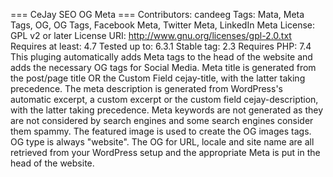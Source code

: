 === CeJay SEO OG Meta ===
Contributors: candeeg
Tags: Mata, Meta Tags, OG, OG Tags, Facebook Meta, Twitter Meta, LinkedIn Meta
License: GPL v2 or later
License URI: http://www.gnu.org/licenses/gpl-2.0.txt
Requires at least: 4.7
Tested up to: 6.3.1
Stable tag: 2.3
Requires PHP: 7.4
This pluging automatically adds Meta tags to the head of the website and adds the necessary OG tags for Social Media. Meta title is generated from the post/page title OR the Custom Field cejay-title, with the latter taking precedence. The meta description is generated from WordPress's automatic excerpt, a custom excerpt or the custom field cejay-description, with the latter taking precedence. Meta keywords are not generated as they are not considered by search engines and some search engines consider them spammy. The featured image is used to create the OG images tags. OG type is always "website". The OG for URL, locale and site name are all retrieved from your WordPress setup and the appropriate Meta is put in the head of the website.
